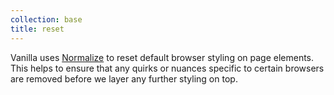 ```yaml
---
collection: base
title: reset
---
```


Vanilla uses [Normalize](https://necolas.github.io/normalize.css/) to reset default browser styling on page elements. This helps to ensure that any quirks or nuances specific to certain browsers are removed before we layer any further styling on top.
